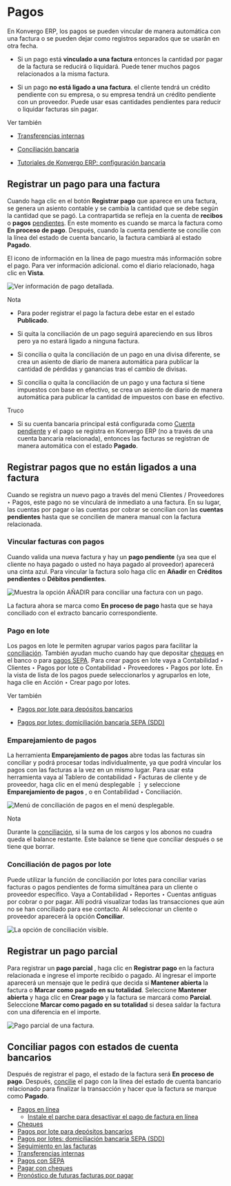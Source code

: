 # Pagos

En Konvergo ERP, los pagos se pueden vincular de manera automática con una factura o
se pueden dejar como registros separados que se usarán en otra fecha.

  * Si un pago está **vinculado a una factura** entonces la cantidad por pagar de la factura se reducirá o liquidará. Puede tener muchos pagos relacionados a la misma factura.

  * Si un pago **no está ligado a una factura**. el cliente tendrá un crédito pendiente con su empresa, o su empresa tendrá un crédito pendiente con un proveedor. Puede usar esas cantidades pendientes para reducir o liquidar facturas sin pagar.

<div class="alert alert-secondary">
<p class="alert-title">
Ver también</p><ul>
<li><p><a href="payments/internal_transfers">Transferencias internas</a></p></li>
<li><p><a href="bank/reconciliation">Conciliación bancaria</a></p></li>
<li><p><a href="https://www.odoo.com/slides/slide/bank-configuration-1880">Tutoriales de Konvergo ERP: configuración bancaria</a></p></li>
</ul>
</div>

## Registrar un pago para una factura

Cuando haga clic en el botón **Registrar pago** que aparece en una factura, se
genera un asiento contable y se cambia la cantidad que se debe según la
cantidad que se pagó. La contrapartida se refleja en la cuenta de **recibos**
o **pagos** [pendientes](bank#bank-outstanding-accounts). En este momento
es cuando se marca la factura como **En proceso de pago**. Después, cuando la
cuenta pendiente se concilie con la línea del estado de cuenta bancario, la
factura cambiará al estado **Pagado**.

El icono de información en la línea de pago muestra más información sobre el
pago. Para ver información adicional. como el diario relacionado, haga clic en
**Vista**.

![Ver información de pago detallada.](../../../_images/information-icon.png)
<div class="alert alert-primary">
<p class="alert-title">
Nota</p><ul>
<li><p>Para poder registrar el pago la factura debe estar en el estado <b>Publicado</b>.</p></li>
<li><p>Si quita la conciliación de un pago seguirá apareciendo en sus libros pero ya no estará ligado a ninguna factura.</p></li>
<li><p>Si concilia o quita la conciliación de un pago en una divisa diferente, se crea un asiento de diario de manera automática para publicar la cantidad de pérdidas y ganancias tras el cambio de divisas.</p></li>
<li><p>Si concilia o quita la conciliación de un pago y una factura si tiene impuestos con base en efectivo, se crea un asiento de diario de manera automática para publicar la cantidad de impuestos con base en efectivo.</p></li>
</ul>
</div> <div class="alert alert-info">
<p class="alert-title">
Truco</p><ul>
<li><p>Si su cuenta bancaria principal está configurada como <a href="bank#bank-outstanding-accounts"><span class="std std-ref">Cuenta pendiente</span></a> y el pago se registra en Konvergo ERP (no a través de una cuenta bancaria relacionada), entonces las facturas se registran de manera automática con el estado <b>Pagado</b>.</p></li>
</ul>
</div>

## Registrar pagos que no están ligados a una factura

Cuando se registra un nuevo pago a través del menú Clientes / Proveedores ‣
Pagos, este pago no se vinculará de inmediato a una factura. En su lugar, las
cuentas por pagar o las cuentas por cobrar se concilian con las **cuentas
pendientes** hasta que se concilien de manera manual con la factura
relacionada.

### Vincular facturas con pagos

Cuando valida una nueva factura y hay un **pago pendiente** (ya sea que el
cliente no haya pagado o usted no haya pagado al proveedor) aparecerá una
cinta azul. Para vincular la factura solo haga clic en **Añadir** en
**Créditos pendientes** o **Débitos pendientes**.

![Muestra la opción AÑADIR para conciliar una factura con un
pago.](../../../_images/add-option.png)

La factura ahora se marca como **En proceso de pago** hasta que se haya
conciliado con el extracto bancario correspondiente.

### Pago en lote

Los pagos en lote le permiten agrupar varios pagos para facilitar la
[conciliación](bank/reconciliation). También ayudan mucho cuando hay que
depositar [cheques](payments/checks) en el banco o para [pagos
SEPA](payments/pay_sepa). Para crear pagos en lote vaya a Contabilidad ‣
Clientes ‣ Pagos por lote o Contabilidad ‣ Proveedores ‣ Pagos por lote. En la
vista de lista de los pagos puede seleccionarlos y agruparlos en lote, haga
clie en Acción ‣ Crear pago por lotes.

<div class="alert alert-secondary">
<p class="alert-title">
Ver también</p><ul>
<li><p><a href="payments/batch">Pagos por lote para depósitos bancarios</a></p></li>
<li><p><a href="payments/batch_sdd">Pagos por lotes: domiciliación bancaria SEPA (SDD)</a></p></li>
</ul>
</div>

### Emparejamiento de pagos

La herramienta **Emparejamiento de pagos** abre todas las facturas sin
conciliar y podrá procesar todas individualmente, ya que podrá vincular los
pagos con las facturas a la vez en un mismo lugar. Para usar esta herramienta
vaya al Tablero de contabilidad ‣ Facturas de cliente y de proveedor, haga
clic en el menú desplegable **⋮** y seleccione **Emparejamiento de pagos** , o
en Contabilidad ‣ Conciliación.

![Menú de conciliación de pagos en el menú
desplegable.](../../../_images/payments-journal.png) <div class="alert alert-primary">
<p class="alert-title">
Nota</p><p>Durante la <a href="bank/reconciliation">conciliación</a>, si la suma de los cargos y los abonos no cuadra queda el balance restante. Este balance se tiene que conciliar después o se tiene que borrar.</p>
</div>

### Conciliación de pagos por lote

Puede utilizar la función de conciliación por lotes para conciliar varias
facturas o pagos pendientes de forma simultánea para un cliente o proveedor
específico. Vaya a Contabilidad ‣ Reportes ‣ Cuentas antiguas por cobrar o por
pagar. Allí podrá visualizar todas las transacciones que aún no se han
conciliado para ese contacto. Al seleccionar un cliente o proveedor aparecerá
la opción **Conciliar**.

![La opción de conciliación visible.](../../../_images/reconcile-option.png)

## Registrar un pago parcial

Para registrar un **pago parcial** , haga clic en **Registrar pago** en la
factura relacionada e ingrese el importe recibido o pagado. Al ingresar el
importe aparecerá un mensaje que le pedirá que decida si **Mantener abierta**
la factura o **Marcar como pagado en su totalidad**. Seleccione **Mantener
abierta** y haga clic en **Crear pago** y la factura se marcará como
**Parcial**. Seleccione **Marcar como pagado en su totalidad** si desea saldar
la factura con una diferencia en el importe.

![Pago parcial de una factura.](../../../_images/payment-difference.png)

## Conciliar pagos con estados de cuenta bancarios

Después de registrar el pago, el estado de la factura será **En proceso de
pago**. Después, [concilie](bank/reconciliation) el pago con la línea del
estado de cuenta bancario relacionado para finalizar la transacción y hacer
que la factura se marque como **Pagado**.

  * [Pagos en línea](payments/online)
    * [Instale el parche para desactivar el pago de factura en línea](payments/online/install_portal_patch)
  * [Cheques](payments/checks)
  * [Pagos por lote para depósitos bancarios](payments/batch)
  * [Pagos por lotes: domiciliación bancaria SEPA (SDD)](payments/batch_sdd)
  * [Seguimiento en las facturas](payments/follow_up)
  * [Transferencias internas](payments/internal_transfers)
  * [Pagos con SEPA](payments/pay_sepa)
  * [Pagar con cheques](payments/pay_checks)
  * [Pronóstico de futuras facturas por pagar](payments/forecast)

